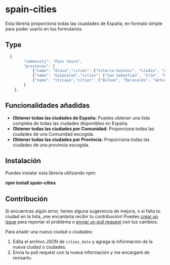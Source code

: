 # spain-cities

Esta librería proporciona todas las ciuadades de España, en formato simple para poder usarlo en tus formularios.

## Type 
```javascript	
  {
        "community": "País Vasco",
        "provinces": [
            {"name": "Álava","cities": ["Vitoria-Gasteiz", "Llodio", "Amurrio"]},
            {"name": "Guipúzcoa","cities": ["San Sebastián", "Irún", "Rentería"]},
            {"name": "Vizcaya","cities": ["Bilbao", "Baracaldo", "Getxo"]}
        ]
    },
```
## Funcionalidades añadidas

- **Obtener todas las ciudades de España:** Puedes obtener una lista completa de todas las ciudades disponibles en España.
- **Obtener todas las ciudades por Comunidad:** Proporciona todas las ciudades de una Comunidad escogida.
- **Obtener todas las ciudades por Provincia:** Proporciona todas las ciudades de una provincia escogida.
  
## Instalación

Puedes instalar esta librería utilizando npm:

**npm install spain-cities**


## Contribución

Si encuentras algún error, tienes alguna sugerencia de mejora, 
o si falta tu ciudad en la lista, 
¡me encantaría recibir tu contribución! 
Puedes [crear un issue](https://github.com/ManuelCebreiro/spain-cities/issues)
para reportar el problema o 
[enviar un pull request](https://github.com/ManuelCebreiro/spain-cities/pulls) 
con tus cambios.

Para añadir una nueva ciudad o ciudades:

1. Edita el archivo JSON de `cities_data` y agrega la información de la nueva ciudad o ciudades.
2. Envia tu pull request con la nueva información y me encargaré de revisarlo.

